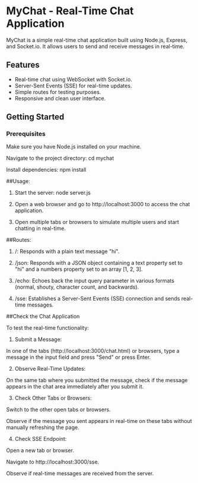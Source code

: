 # MyChat - Real-Time Chat Application

MyChat is a simple real-time chat application built using Node.js, Express, and Socket.io. It allows users to send and receive messages in real-time.

## Features

- Real-time chat using WebSocket with Socket.io.
- Server-Sent Events (SSE) for real-time updates.
- Simple routes for testing purposes.
- Responsive and clean user interface.

## Getting Started

### Prerequisites

Make sure you have Node.js installed on your machine.

Navigate to the project directory: cd mychat

Install dependencies: npm install

##Usage:
 1. Start the server: node server.js

 2. Open a web browser and go to http://localhost:3000 to access the chat application.

 3. Open multiple tabs or browsers to simulate multiple users and start chatting in real-time.

##Routes:
 1. /: Responds with a plain text message "hi".

 2. /json: Responds with a JSON object containing a text property set to "hi" and a numbers property set to an array [1, 2, 3]. 

 3. /echo: Echoes back the input query parameter in various formats (normal, shouty, character count, and backwards). 

 4. /sse: Establishes a Server-Sent Events (SSE) connection and sends real-time messages.




##Check the Chat Application

To test the real-time functionality:

1. Submit a Message:

  In one of the tabs (http://localhost:3000/chat.html) or browsers, type a message in the input field and press "Send" or press Enter. 

2. Observe Real-Time Updates:

  On the same tab where you submitted the message, check if the message appears in the chat area immediately after you submit it.

3. Check Other Tabs or Browsers:

  Switch to the other open tabs or browsers.

  Observe if the message you sent appears in real-time on these tabs without manually refreshing the page.

4. Check SSE Endpoint:

  Open a new tab or browser.

  Navigate to http://localhost:3000/sse.
  
  Observe if real-time messages are received from the server.
